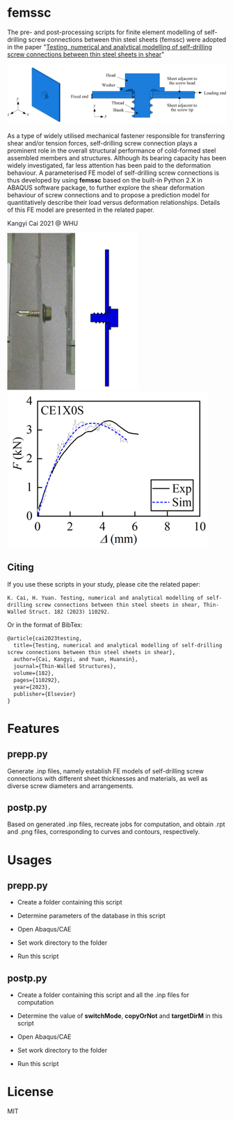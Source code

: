 # femssc

The pre- and post-processing scripts for finite element modelling of self-drilling screw connections between thin steel sheets (femssc) were adopted in the paper "[Testing, numerical and analytical modelling of self-drilling screw connections between thin steel sheets in shear]()"

![FE Model](images/FE_model.png)

As a type of widely utilised mechanical fastener responsible for transferring shear and/or tension forces, self-drilling screw connection plays a prominent role in the overall structural performance of cold-formed steel assembled members and structures. Although its bearing capacity has been widely investigated, far less attention has been paid to the deformation behaviour. A parameterised FE model of self-drilling screw connections is thus developed by using __femssc__ based on the built-in Python 2.X in ABAQUS software package, to further explore the shear deformation behaviour of screw connections and to propose a prediction model for quantitatively describe their load versus deformation relationships. Details of this FE model are presented in the related paper.

Kangyi Cai 2021 @ WHU

![CE1X0S-Exp](images/CE1X0S-Exp.gif) ![CE1X0S-FE](images/CE1X0S-FE.gif) ![CE1X0S-curve](images/CE1X0S-curve.gif)

## Citing

If you use these scripts in your study, please cite the related paper:
```
K. Cai, H. Yuan. Testing, numerical and analytical modelling of self-drilling screw connections between thin steel sheets in shear, Thin-Walled Struct. 182 (2023) 110292. 
```

Or in the format of BibTex:
```
@article{cai2023testing,
  title={Testing, numerical and analytical modelling of self-drilling screw connections between thin steel sheets in shear},
  author={Cai, Kangyi, and Yuan, Huanxin},
  journal={Thin-Walled Structures},
  volume={182},
  pages={110292},
  year={2023},
  publisher={Elsevier}
}
```

# Features

## prepp.py

Generate .inp files, namely establish FE models of self-drilling screw connections with different sheet thicknesses and materials, as well as diverse screw diameters and arrangements.

## postp.py

Based on generated .inp files, recreate jobs for computation, and obtain .rpt and .png files, corresponding to curves and contours, respectively.

# Usages

## prepp.py

- Create a folder containing this script

- Determine parameters of the database in this script

- Open Abaqus/CAE

- Set work directory to the folder

- Run this script

## postp.py

- Create a folder containing this script and all the .inp files for computation

- Determine the value of __switchMode__, __copyOrNot__ and __targetDirM__ in this script

- Open Abaqus/CAE

- Set work directory to the folder

- Run this script

# License

MIT
